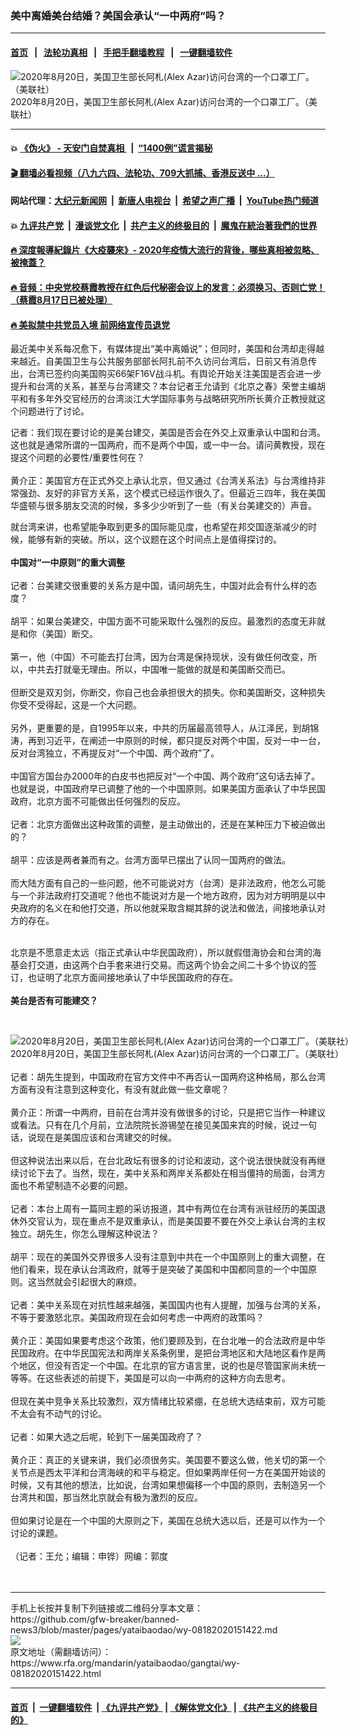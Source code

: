 ### 美中离婚美台结婚？美国会承认“一中两府”吗？
------------------------

#### [首页](https://github.com/gfw-breaker/banned-news3/blob/master/README.md) &nbsp;&nbsp;|&nbsp;&nbsp; [法轮功真相](https://github.com/begood0513/basic/blob/master/README.md)  &nbsp;&nbsp;|&nbsp;&nbsp; [手把手翻墙教程](https://github.com/gfw-breaker/guides/wiki)  &nbsp;&nbsp;|&nbsp;&nbsp; [一键翻墙软件](https://github.com/gfw-breaker/nogfw/blob/master/README.md)  



<div id="headerimg">
 <img alt="2020年8月20日，美国卫生部长阿札(Alex Azar)访问台湾的一个口罩工厂。（美联社）" src="https://www.rfa.org/mandarin/yataibaodao/gangtai/wy-08182020151422.html/AP_20225197783536.jpg/@@images/506b0535-8f74-4f09-b5ec-297cb2d0c102.jpeg" title="2020年8月20日，美国卫生部长阿札(Alex Azar)访问台湾的一个口罩工厂。（美联社）"/>
 <div id="headerimgcontents">
  <div id="headerimgcaption">
   <span>
    2020年8月20日，美国卫生部长阿札(Alex Azar)访问台湾的一个口罩工厂。（美联社）
   </span>
   <!-- zoomattribute -->
  </div>
  <!-- headerimgcaption -->
 </div>
 <!-- headerimagecontents -->
</div>

<hr/>


#### 💥 [《伪火》 - 天安门自焚真相 ](http://141.164.51.119:10000/videos/blog/weihuo.html)&nbsp; |&nbsp; [“1400例”谎言揭秘  ](http://141.164.51.119:10000/videos/blog/jiexi1400.html)

#### [ 🎬  翻墙必看视频（八九六四、法轮功、709大抓捕、香港反送中 ...）](https://github.com/gfw-breaker/links/blob/master/banned.md)

#### 网站代理：[大纪元新闻网](http://167.172.10.89:10080/gb/) &nbsp;|&nbsp; [新唐人电视台](http://167.172.10.89:8808/gb/) &nbsp;|&nbsp; [希望之声广播](http://167.172.10.89/radio.html) &nbsp;|&nbsp; [YouTube热门频道](http://158.247.203.241/youtube.html)

#### 💥 [九评共产党](http://141.164.51.119:10000/videos/res/jiuping/)&nbsp; |&nbsp; [漫谈党文化](http://141.164.51.119:10000/videos/res/mtdwh/)&nbsp; |&nbsp; [共产主义的终极目的](http://141.164.51.119:10000/videos/res/zjmd/)&nbsp; |&nbsp; [魔鬼在統治著我們的世界](http://141.164.51.119:10000/videos/res/TheSpecter/)  

#### [ 🔥  深度報導紀錄片《大疫襲來》- 2020年疫情大流行的背後，哪些真相被忽略、被掩蓋？](http://141.164.51.119:10000/videos/news/../corona/index.html)

#### [ 🔥  音频：中央党校蔡霞教授在红色后代秘密会议上的发言：必须换习、否则亡党！（蔡霞8月17日已被处理）](http://141.164.51.119:10000/videos/news/caixia.html)

#### [ 🔥  美拟禁中共党员入境 前网络宣传员退党](http://141.164.51.119:10000/videos/news/awaken.html)

<div id="storytext">
 <div>
  <div class="slot_header">
  </div>
 </div>
 <p>
  最近美中关系每况愈下，有媒体提出“美中离婚说”；但同时，美国和台湾却走得越来越近。自美国卫生与公共服务部部长阿扎前不久访问台湾后，日前又有消息传出，台湾已签约向美国购买66架F16V战斗机。有舆论开始关注美国是否会进一步提升和台湾的关系，甚至与台湾建交？本台记者王允请到《北京之春》荣誉主编胡平和有多年外交官经历的台湾淡江大学国际事务与战略研究所所长黄介正教授就这个问题进行了讨论。
 </p>
 <p>
 </p>
 <p>
  记者：我们现在要讨论的是美台建交，美国是否会在外交上双重承认中国和台湾。这也就是通常所谓的一国两府，而不是两个中国，或一中一台。请问黄教授，现在提这个问题的必要性/重要性何在？
  <br/>
  <br/>
  黄介正：美国官方在正式外交上承认北京，但又通过《台湾关系法》与台湾维持非常强劲、友好的非官方关系，这个模式已经运作很久了。但最近三四年，我在美国华盛顿与很多朋友交流的时候，多多少少听到了一些（有关台美建交的）声音。
 </p>
 <p>
  就台湾来讲，也希望能争取到更多的国际能见度，也希望在邦交国逐渐减少的时候，能够有新的突破。所以，这个议题在这个时间点上是值得探讨的。
  <br/>
  <br/>
  <b>
   中国对“一中原则”的重大调整
  </b>
  <br/>
  <br/>
  记者：台美建交很重要的关系方是中国，请问胡先生，中国对此会有什么样的态度？
  <br/>
  <br/>
  胡平：如果台美建交，中国方面不可能采取什么强烈的反应。最激烈的态度无非就是和你（美国）断交。
  <br/>
  <br/>
  第一，他（中国）不可能去打台湾，因为台湾是保持现状，没有做任何改变，所以，中共去打就毫无理由。所以，中国唯一能做的就是和美国断交而已。
  <br/>
  <br/>
  但断交是双刃剑，你断交，你自己也会承担很大的损失。你和美国断交，这种损失你受不受得起，这是一个大问题。
  <br/>
  <br/>
  另外，更重要的是，自1995年以来，中共的历届最高领导人，从江泽民，到胡锦涛，再到习近平，在阐述一中原则的时候，都只提反对两个中国，反对一中一台，反对台湾独立，不再提反对“一个中国、两个政府”了。
  <br/>
  <br/>
  中国官方国台办2000年的白皮书也把反对“一个中国、两个政府”这句话去掉了。也就是说，中国政府早已调整了他的一个中国原则。如果美国方面承认了中华民国政府，北京方面不可能做出任何强烈的反应。
  <br/>
  <br/>
  记者：北京方面做出这种政策的调整，是主动做出的，还是在某种压力下被迫做出的？
  <br/>
  <br/>
  胡平：应该是两者兼而有之。台湾方面早已摆出了认同一国两府的做法。
  <br/>
  <br/>
  而大陆方面有自己的一些问题，他不可能说对方（台湾）是非法政府，他怎么可能与一个非法政府打交道呢？他也不能说对方是一个地方政府，因为对方明明是以中央政府的名义在和他打交道，所以他就采取含糊其辞的说法和做法，间接地承认对方的存在。
 </p>
 <p>
  <br/>
  北京是不愿意走太远（指正式承认中华民国政府），所以就假借海协会和台湾的海基会打交道，由这两个白手套来进行交易。而这两个协会之间二十多个协议的签订，也证明了北京方面间接地承认了中华民国政府的存在。
  <br/>
  <br/>
  <b>
   美台是否有可能建交？
  </b>
 </p>
 <p>
  <b>
  </b>
  <br/>
  <div class="image-inline captioned" style="width:1920px;">
   <div style="width:1920px;">
    <img alt="2020年8月20日，美国卫生部长阿札(Alex Azar)访问台湾的一个口罩工厂。（美联社）" src="https://www.rfa.org/mandarin/yataibaodao/gangtai/wy-08182020151422.html/AP_20225185579886.jpg" title="2020年8月20日，美国卫生部长阿札(Alex Azar)访问台湾的一个口罩工厂。（美联社）"/>
   </div>
   <div class="image-caption">
    <span style="width:1920px;">
     2020年8月20日，美国卫生部长阿札(Alex Azar)访问台湾的一个口罩工厂。（美联社）
    </span>
    <span class="copyright">
    </span>
   </div>
  </div>
  <br/>
  记者：胡先生提到，中国政府在官方文件中不再否认一国两府这种格局，那么台湾方面有没有注意到这种变化，有没有就此做一些文章呢？
  <br/>
  <br/>
  黄介正：所谓一中两府，目前在台湾并没有做很多的讨论，只是把它当作一种建议或看法。只有在几个月前，立法院院长游锡堃在接见美国来宾的时候，说过一句话，说现在是美国应该和台湾建交的时候。
  <br/>
  <br/>
  但这种说法出来以后，在台北政坛有很多的讨论和波动，这个说法很快就没有再继续讨论下去了。当然，现在，美中关系和两岸关系都处在相当僵持的局面，台湾方面也不希望制造不必要的问题。
  <br/>
  <br/>
  记者：本台上周有一篇同主题的采访报道，其中有两位在台湾有派驻经历的美国退休外交官认为，现在重点不是双重承认，而是美国要不要在外交上承认台湾的主权独立。胡先生，你怎么理解这种说法？
  <br/>
  <br/>
  胡平：现在的美国外交界很多人没有注意到中共在一个中国原则上的重大调整，在他们看来，现在承认台湾政府，就等于是突破了美国和中国都同意的一个中国原则。这当然就会引起很大的麻烦。
  <br/>
  <br/>
  记者：美中关系现在对抗性越来越强，美国国内也有人提醒，加强与台湾的关系，不等于要激怒北京。美国政府现在会如何考虑一中两府的政策吗？
  <br/>
  <br/>
  黄介正：美国如果要考虑这个政策，他们要顾及到，在台北唯一的合法政府是中华民国政府。在中华民国宪法和两岸关系条例里，是把台湾地区和大陆地区看作是两个地区，但没有否定一个中国。在北京的官方语言里，说的也是尽管国家尚未统一等等。在这些表述的前提下，美国是可以向一中两府的这种方向去思考。
  <br/>
  <br/>
  但现在美中竞争关系比较激烈，双方情绪比较紧绷，在总统大选结束前，双方可能不太会有不动气的讨论。
  <br/>
  <br/>
  记者：如果大选之后呢，轮到下一届美国政府了？
  <br/>
  <br/>
  黄介正：真正的关键来讲，我们必须很务实。美国要不要这么做，他关切的第一个关节点是西太平洋和台湾海峡的和平与稳定。但如果两岸任何一方在美国开始谈的时候，又有其他的想法，比如说，台湾如果想偏移一个中国的原则，去制造另一个台湾共和国，那当然北京就会有极为激烈的反应。
  <br/>
  <br/>
  但如果讨论是在一个中国的大原则之下，美国在总统大选以后，还是可以作为一个讨论的课题。
  <br/>
  <br/>
  （记者：王允；编辑：申铧）网编：郭度
  <br/>
  <br/>
  <br/>
 </p>
</div>

<hr/>
手机上长按并复制下列链接或二维码分享本文章：<br/>
https://github.com/gfw-breaker/banned-news3/blob/master/pages/yataibaodao/wy-08182020151422.md <br/>
<a href='https://github.com/gfw-breaker/banned-news3/blob/master/pages/yataibaodao/wy-08182020151422.md'><img src='https://github.com/gfw-breaker/banned-news3/blob/master/pages/yataibaodao/wy-08182020151422.md.png'/></a> <br/>
原文地址（需翻墙访问）：https://www.rfa.org/mandarin/yataibaodao/gangtai/wy-08182020151422.html


------------------------
#### [首页](https://github.com/gfw-breaker/banned-news3/blob/master/README.md) &nbsp;|&nbsp; [一键翻墙软件](https://github.com/gfw-breaker/nogfw/blob/master/README.md) &nbsp;| [《九评共产党》](https://github.com/gfw-breaker/9ping.md/blob/master/README.md#九评之一评共产党是什么) | [《解体党文化》](https://github.com/gfw-breaker/jtdwh.md/blob/master/README.md) | [《共产主义的终极目的》](https://github.com/gfw-breaker/gczydzjmd.md/blob/master/README.md)


<img src='http://gfw-breaker.win/banned-news3/pages/yataibaodao/wy-08182020151422.md' width='0px' height='0px'/>